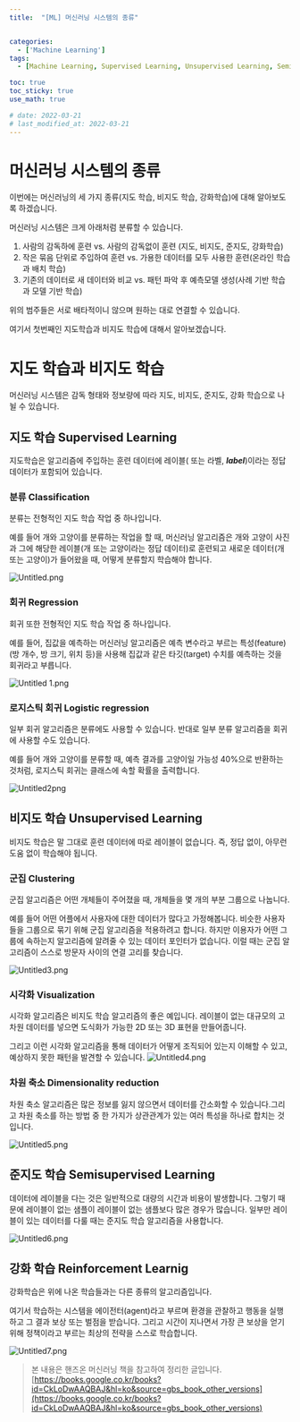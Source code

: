 ```yaml
---
title:  "[ML] 머신러닝 시스템의 종류"


categories:
  - ['Machine Learning']
tags:
  - [Machine Learning, Supervised Learning, Unsupervised Learning, Semisupervised Learning, Reinforcement Learnig]

toc: true
toc_sticky: true
use_math: true

# date: 2022-03-21
# last_modified_at: 2022-03-21
---
```


# 머신러닝 시스템의 종류


이번에는 머신러닝의 세 가지 종류(지도 학습, 비지도 학습, 강화학습)에 대해 알아보도록 하겠습니다.

머신러닝 시스템은 크게 아래처럼 분류할 수 있습니다. 

1. 사람의 감독하에 훈련 vs. 사람의 감독없이 훈련 (지도, 비지도, 준지도, 강화학습) 
2. 작은 묶음 단위로 주입하여 훈련 vs. 가용한 데이터를 모두 사용한 훈련(온라인 학습과 배치 학습)
3. 기존의 데이터로 새 데이터와 비교 vs. 패턴 파악 후 예측모델 생성(사례 기반 학습과 모델 기반 학습)

위의 범주들은 서로 배타적이니 않으며 원하는 대로 연결할 수 있습니다. 

여기서 첫번째인 지도학습과 비지도 학습에 대해서 알아보겠습니다.

# 지도 학습과 비지도 학습

머신러닝 시스템은 감독 형태와 정보량에 따라 지도, 비지도, 준지도, 강화 학습으로 나뉠 수 있습니다. 

## 지도 학습 Supervised Learning

지도학습은 알고리즘에 주입하는 훈련 데이터에 레이블( 또는 라벨, ***label***)이라는 정답 데이터가 포함되어 있습니다. 

### 분류 Classification

분류는 전형적인 지도 학습 작업 중 하나입니다. 

예를 들어 개와 고양이를 분류하는 작업을 할 때, 머신러닝 알고리즘은 개와 고양이 사진과 그에 해당한 레이블(개 또는 고양이라는 정답 데이터)로 훈련되고 새로운 데이터(개 또는 고양이)가 들어왔을 때, 어떻게 분류할지 학습해야 합니다.

![Untitled.png](/assets/images/posts/2022-03-21-ML-system/Untitled.png)

### 회귀 Regression

회귀 또한 전형적인 지도 학습 작업 중 하나입니다.

예를 들어, 집값을 예측하는 머신러닝 알고리즘은 예측 변수라고 부르는 특성(feature)(방 개수, 방 크기, 위치 등)을 사용해 집값과 같은 타깃(target) 수치를 예측하는 것을 회귀라고 부릅니다.

![Untitled 1.png](/assets/images/posts/2022-03-21-ML-system/Untitled1.png)

### 로지스틱 회귀 Logistic regression

일부 회귀 알고리즘은 분류에도 사용할 수 있습니다. 반대로 일부 분류 알고리즘을 회귀에 사용할 수도 있습니다. 

예를 들어 개와 고양이를 분류할 때, 예측 결과를 고양이일 가능성 40%으로 반환하는 것처럼, 로지스틱 회귀는 클래스에 속할 확률을 출력합니다.

![Untitled2png](/assets/images/posts/2022-03-21-ML-system/Untitled2.png)
## 비지도 학습 Unsupervised Learning

비지도 학습은 말 그대로 훈련 데이터에 따로 레이블이 없습니다. 즉, 정답 없이, 아무런 도움 없이 학습해야 됩니다. 

### 군집 Clustering

군집 알고리즘은 어떤 개체들이 주어졌을 때, 개체들을 몇 개의 부분 그룹으로 나눕니다. 

예를 들어 어떤 어플에서 사용자에 대한 데이터가 많다고 가정해봅니다. 비슷한 사용자들을 그룹으로 묶기 위해 군집 알고리즘을 적용하려고 합니다. 하지만 이용자가 어떤 그룹에 속하는지 알고리즘에 알려줄 수 있는 데이터 포인터가 없습니다. 이럴 때는 군집 알고리즘이 스스로 방문자 사이의 연결 고리를 찾습니다. 

![Untitled3.png](/assets/images/posts/2022-03-21-ML-system/Untitled3.png)

### 시각화 Visualization

시각화 알고리즘은 비지도 학습 알고리즘의 좋은 예입니다. 레이블이 없는 대규모의 고차원 데이터를 넣으면 도식화가 가능한 2D 또는 3D 표현을 만들어줍니다. 

그리고 이런 시각화 알고리즘을 통해 데이터가 어떻게 조직되어 있는지 이해할 수 있고, 예상하지 못한 패턴을 발견할 수 있습니다.
![Untitled4.png](/assets/images/posts/2022-03-21-ML-system/Untitled4.png)

### 차원 축소 Dimensionality reduction

차원 축소 알고리즘은 많은 정보를 잃지 않으면서 데이터를 간소화할 수 있습니다.그리고 차원 축소를 하는 방법 중 한 가지가 상관관계가 있는 여러 특성을 하나로 합치는 것입니다.

![Untitled5.png](/assets/images/posts/2022-03-21-ML-system/Untitled5.png)

## 준지도 학습 Semisupervised Learning

데이터에 레이블을 다는 것은 일반적으로 대량의 시간과 비용이 발생합니다. 그렇기 때문에 레이블이 없는 샘플이 레이블이 없는 샘플보다 많은 경우가 많습니다. 일부만 레이블이 있는 데이터를 다룰 때는 준지도 학습 알고리즘을 사용합니다. 

![Untitled6.png](/assets/images/posts/2022-03-21-ML-system/Untitled6.png)

## 강화 학습 Reinforcement Learnig

강화학습은 위에 나온 학습들과는 다른 종류의 알고리즘입니다.

여기서 학습하는 시스템을 에이전터(agent)라고 부르며 환경을 관찰하고 행동을 실행하고 그 결과 보상 또는 벌점을 받습니다. 그리고 시간이 지나면서 가장 큰 보상을 얻기 위해 정책이라고 부르는 최상의 전략을 스스로 학습합니다.

![Untitled7.png](/assets/images/posts/2022-03-21-ML-system/Untitled7.png)


> 본 내용은 핸즈온 머신러닝 책을 참고하여 정리한 글입니다. <br>
[https://books.google.co.kr/books?id=CkLoDwAAQBAJ&hl=ko&source=gbs_book_other_versions](https://books.google.co.kr/books?id=CkLoDwAAQBAJ&hl=ko&source=gbs_book_other_versions)
> 
